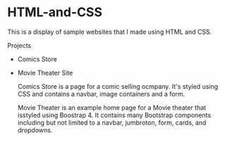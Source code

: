 # HTML-and-CSS

This is a display of sample websites that I made using HTML and CSS.

Projects

* Comics Store
* Movie Theater Site

  Comics Store is a page for a comic selling ocmpany. It's styled using CSS and contains a navbar, image containers and a form.

  Movie Theater is an example home page for a Movie theater that isstyled using Boostrap 4. It contains many Bootstrap components including but not limited to a navbar, jumbroton, form, cards, and dropdowns.
  
